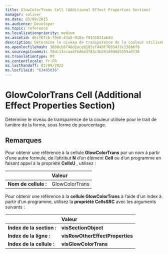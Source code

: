 ```yaml
---
title: GlowColorTrans Cell (Additional Effect Properties Section)
manager: soliver
ms.date: 03/09/2015
ms.audience: Developer
ms.topic: reference
ms.localizationpriority: medium
ms.assetid: d6cf67cb-f9e6-43a5-918a-f9151821ab4d
description: Détermine le niveau de transparence de la couleur utilisée pour le trait de lumière de la forme, sous forme de pourcentage.
ms.openlocfilehash: 3888cb6746d2aceb183cf449f76854f3c138b6f9
ms.sourcegitcommit: f8dc13ccaadfbd6d3783c3b291d998d5255a5f38
ms.translationtype: MT
ms.contentlocale: fr-FR
ms.lasthandoff: 03/09/2022
ms.locfileid: "63405036"
---
```

# <a name="glowcolortrans-cell-additional-effect-properties-section"></a>GlowColorTrans Cell (Additional Effect Properties Section)

Détermine le niveau de transparence de la couleur utilisée pour le trait de lumière de la forme, sous forme de pourcentage. 
  
## <a name="remarks"></a>Remarques

Pour obtenir une référence à la cellule **GlowColorTrans** par un nom à partir d’une autre formule, de l’attribut **N** d’un élément **Cell** ou d’un programme en faisant appel à la propriété **CellsU** , utilisez : 
  
||Valeur |
|:-----|:-----|
| **Nom de cellule :**  <br/> | GlowColorTrans  <br/> |
   
Pour obtenir une référence à la **cellule GlowColorTrans** à l’aide d’un index à partir d’un programme, utilisez la **propriété CellsSRC** avec les arguments suivants : 
  
||Valeur |
|:-----|:-----|
| **Index de la section :**  <br/> |**visSectionObject** <br/> |
| **Index de la ligne :**  <br/> |**visRowOtherEffectProperties** <br/> |
| **Index de la cellule :**  <br/> |**visGlowColorTrans** <br/> |
   

